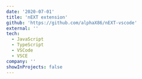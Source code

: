 ```yaml
---
date: '2020-07-01'
title: 'nEXT extension'
github: 'https://github.com/alphaX86/nEXT-vscode'
external: ''
tech:
  - JavaScript
  - TypeScript
  - VSCode
  - VSCE
company: ''
showInProjects: false
---
```

